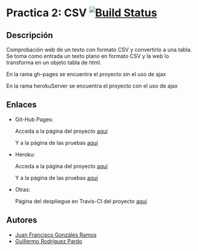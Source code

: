 Practica 2: CSV [![Build Status](https://travis-ci.org/PL2015/PL015-CSV.svg?branch=gh-pages)](https://travis-ci.org/PL2015/PL015-CSV)
===============

## Descripción

Comprobación web de un texto con formato CSV y convertirlo a una tabla.
Se toma como entrada un texto plano en formato CSV y la web lo transforma en un objeto tabla de html. 

En la rama gh-pages se encuentra el proyecto sin el uso de ajax

En la rama herokuServer se encuentra el proyecto con el uso de ajax


## Enlaces

* Git-Hub Pages:

    Acceda a la página del proyecto [aquí](https://pl2015.github.io/PL015-CSV/)

    Y a la página de las pruebas [aquí](https://pl2015.github.io/PL015-CSV/test.html)

* Heroku:

    Acceda a la página del proyecto [aquí](https://immense-depths-7290.herokuapp.com/)

    Y a la página de las pruebas [aquí](https://immense-depths-7290.herokuapp.com/test)

* Otras:

    Página del despliegue en Travis-CI del proyecto [aquí](https://travis-ci.org/PL2015/PL015-CSV)

## Autores

* [Juan Francisco Gonzáles Ramos](http://juanfgr.es/)
* [Guillermo Rodríguez Pardo](https://wyllman.github.io/)


